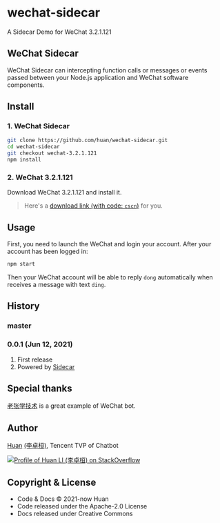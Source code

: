 # wechat-sidecar

A Sidecar Demo for WeChat 3.2.1.121

## WeChat Sidecar

WeChat Sidecar can intercepting function calls or messages or events passed between your Node.js application and WeChat software components.

## Install

### 1. WeChat Sidecar

```sh
git clone https://github.com/huan/wechat-sidecar.git
cd wechat-sidecar
git checkout wechat-3.2.1.121
npm install
```

### 2. WeChat 3.2.1.121

Download WeChat 3.2.1.121 and install it.

> Here's a [download link (with code: `cscn`)](https://pan.baidu.com/share/init?surl=IHRM2OMvrLyuCz5MRbigGg) for you.

## Usage

First, you need to launch the WeChat and login your account. After your account has been logged in:

```sh
npm start
```

Then your WeChat account will be able to reply `dong` automatically when receives a message with text `ding`.

## History

### master

### 0.0.1 (Jun 12, 2021)

1. First release
1. Powered by [Sidecar](https://github.com/huan/sidecar)

## Special thanks

[老张学技术](https://github.com/cixingguangming55555/wechat-bot) is a great example of WeChat bot.

## Author

[Huan](https://github.com/huan) [(李卓桓)](http://linkedin.com/in/zixia), Tencent TVP of Chatbot

[![Profile of Huan LI (李卓桓) on StackOverflow](https://stackoverflow.com/users/flair/1123955.png)](https://stackoverflow.com/users/1123955/huan)

## Copyright & License

- Code & Docs © 2021-now Huan
- Code released under the Apache-2.0 License
- Docs released under Creative Commons
